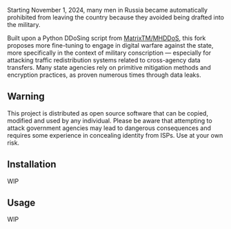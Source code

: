 Starting November 1, 2024, many men in Russia became automatically prohibited from leaving the country because they avoided being drafted into the military.

Built upon a Python DDoSing script from [MatrixTM/MHDDoS](https://github.com/MatrixTM/MHDDoS), this fork proposes more fine-tuning to engage in digital warfare against the state, more specifically in the context of military conscription — especially for attacking traffic redistribution systems related to cross-agency data transfers. Many state agencies rely on primitive mitigation methods and encryption practices, as proven numerous times through data leaks.

## Warning
This project is distributed as open source software that can be copied, modified and used by any individual. Please be aware that attempting to attack government agencies may lead to dangerous consequences and requires some experience in concealing identity from ISPs. Use at your own risk.

## Installation
WIP

## Usage
WIP
